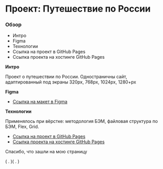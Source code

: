 # Проект: Путешествие по России

### Обзор
* Интро
* Figma
* Технологии
* Ссылка на проект в GitHub Pages 
* Ссылка проекта на хостинге GitHub Pages

**Интро**

Проект о путешествии по России.
Одностраничны сайт, адаптированный под экраны 320рх, 768рх, 1024рх, 1280+рх 

**Figma**

* [Ссылка на макет в Figma](https://www.figma.com/file/5S2WSbEFL6awjVWJ0NWL8Q/Sprint-3_-Russia-_-desktop-mobile?node-id=28503%3A0)

**Технологии**

Применялось при вёрстке: методология БЭМ, файловая структура по БЭМ, Flex, Grid.

* [Ссылка на проект в GitHub Pages](https://github.com/Stan-Mur/russian-travel)
* [Ссылка проекта на хостинге GitHub Pages](https://Stan-Mur.github.io/russian-travel/)

Спасибо, что зашли на мою страницу 

( . )( . )

